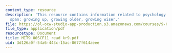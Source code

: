 ```yaml
---
content_type: resource
description: 'This resource contains information related to psychology over the life
  span: growing up, growing older, growing wiser.'
file: https://ol-ocw-studio-app-production.s3.amazonaws.com/courses/9-00sc-introduction-to-psychology-fall-2011/3d126a0f54a6443c15ac0677f614aeee_MIT9_00SCF11_read_kr9.pdf
file_type: application/pdf
resourcetype: Document
title: MIT9_00SCF11_read_kr9.pdf
uid: 3d126a0f-54a6-443c-15ac-0677f614aeee
---
```

